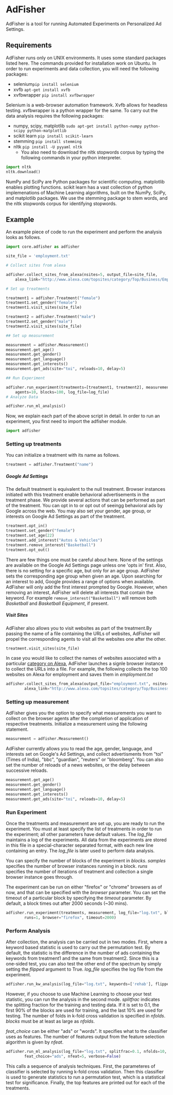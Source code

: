 AdFisher
=========

AdFisher is a tool for running Automated Experiments on Personalized Ad Settings. 

Requirements
-----------
AdFisher runs only on UNIX environments. It uses some standard packages listed here. 
The commands provided for installation work on Ubuntu.
In order to run experiments and data collection, you will need the following packages:

  - selenium```pip install selenium```
  - xvfb ```apt-get install xvfb```
  - xvfbwrapper ```pip install xvfbwrapper```

Selenium is a web-browser automation framework. Xvfb allows for headless testing. 
xvfbwrapper is a python wrapper for the same. 
To carry out the data analysis requires the following packages:
  - numpy, scipy, matplotlib ```sudo apt-get install python-numpy python-scipy python-matplotlib```
  - scikit learn ```pip install scikit-learn```
  - stemming ```pip install stemming```
  - nltk ```pip install -U pyyaml nltk```
     - You also need to download the nltk stopwords corpus by typing the following commands in your python interpreter. 
```python
import nltk
nltk.download()
``` 

NumPy and SciPy are Python packages for scientific computing. matplotlib enables plotting functions. 
scikit learn has a vast collection of python implemenations of Machine Learning algorithms, 
built on the NumPy, SciPy, and matplotlib packages. 
We use the stemming package to stem words, and the nltk stopwords corpus for identifying stopwords.

Example
-----------
An example piece of code to run the experiment and perform the analysis looks as follows.
```python
import core.adfisher as adfisher

site_file = 'employment.txt'

# Collect sites from alexa

adfisher.collect_sites_from_alexa(nsites=5, output_file=site_file,
	alexa_link="http://www.alexa.com/topsites/category/Top/Business/Employment")

# Set up treatments

treatment1 = adfisher.Treatment("female")
treatment1.set_gender("female")
treatment1.visit_sites(site_file)

treatment2 = adfisher.Treatment("male")
treatment2.set_gender("male")
treatment2.visit_sites(site_file)

## Set up measurement

measurement = adfisher.Measurement()
measurement.get_age()
measurement.get_gender()
measurement.get_language()
measurement.get_interests()
measurement.get_ads(site="toi", reloads=10, delay=5)

## Run Experiment

adfisher.run_experiment(treatments=[treatment1, treatment2], measurement=measurement, 
	agents=10, blocks=100, log_file=log_file)
# Analyze Data

adfisher.run_ml_analysis()

```

Now, we explain each part of the above script in detail.
In order to run an experiment, you first need to import the adfisher module.
```python
import adfisher
```
### Setting up treatments
You can initialize a treatment with its name as follows.
```python
treatment = adfisher.Treatment("name")
```
##### Google Ad Settings
The default treatment is equivalent to the null treatment. Browser instances initiated with this treatment enable behavioral advertisements in the treatment phase.
We provide several actions that can be performed as part of the treatment. You can opt in to or opt out of seeingg behavioral ads by Google across the web.
You may also set your gender, age group, or interests on Google Ad Settings as part of the treatment.
```python
treatment.opt_in()
treatment.set_gender("female")
treatment.set_age(22)
treatment.add_interest("Autos & Vehicles")
treatment.remove_interest("Basketball")
treatment.opt_out()
```
There are few things one must be careful about here. None of the settings are available on the Google Ad Settings page unless one 'opts in' first. Also, there is no setting for a specific age, but only for an age group. AdFisher sets the corresponding age group when given an age. Upon searching for an interest to add, Google provides a range of options when available. AdFisher will only add the first interest prompted by Google. However, when removing an interest, AdFisher will delete all interests that contain the keyword. For example ```remove_interest("Basketball")``` will remove both *Basketball* and *Basketball Equipment*, if present.
##### Visit Sites
AdFisher also allows you to visit websites as part of the treatment.By passing the name of a file containing the URLs of websites, AdFisher will propel the corresponding agents to visit all the websites one after the other.
```python
treatment.visit_sites(site_file)
```
In case you would like to collect the names of websites associated with a particular [category on Alexa](http://www.alexa.com/topsites/category/Top), AdFisher launches a signle browser instance to collect the URLs into a file. For example, the following collects the top 100 websites on Alexa for employment and saves them in *employment.txt*
```python
adfisher.collect_sites_from_alexa(output_file="employment.txt", nsites=100, browser="firefox",
        alexa_link="http://www.alexa.com/topsites/category/Top/Business/Employment")
```
### Setting up measurement
AdFisher gives you the option to specify what measurements you want to collect on the browser agents after the completion of application of respective treatments. Initialize a measurement using the following statement.
```python
measurement = adfisher.Measurement()
```
AdFisher currently allows you to read the age, gender, language, and interests set on Google's Ad Settings, and collect advertisments from "toi" (Times of India), "bbc", "guardian", "reuters" or "bloomberg". You can also set the number of reloads of a news websites, or the delay between successive reloads.

```python
measurement.get_age()
measurement.get_gender()
measurement.get_language()
measurement.get_interests()
measurement.get_ads(site="toi", reloads=10, delay=5)
```

### Run Experiment
Once the treatments and measurement are set up, you are ready to run the experiment. You must at least specify the list of treatments in order to run the experiment; all other parameters have default values. The *log_file* maintains a log of the experiments. All data from the experiments are stored in this file in a special-character separated format, with each new line containing an entry. The *log_file* is later used to perform data analysis. 

You can specify the number of blocks of the experiment in *blocks*. *samples* specifies the number of browser instances running in a block. *runs* specifies the number of iterations of treatment and collection a single browser instance goes through. 


The experiment can be run on either "firefox" or "chrome" browsers as of now, and that can be specified with the *browser* parameter. You can set the timeout of a particular block by specifying the *timeout* parameter. By default, a block times out after 2000 seconds (~30 mins). 
```python
adfisher.run_experiment(treatments, measurement, log_file="log.txt", blocks=20, agents=2, 
        runs=1, browser="firefox", timeout=2000)	
```
### Perform Analysis

After collection, the analysis can be carried out in two modes. First, where a keyword based statistic is used to carry out the permutation test. By default, the statistic is the difference in the number of ads containing the keywords from treatment1 and the same from treatment2. Since this is a one-sided test, you can also test the other end of the spectrum by simply setting the *flipped* argument to True. *log_file* specifies the log file from the experiment. 

```python
adfisher.run_kw_analysis(log_file="log.txt", keywords=['rehab'], flipped=False, verbose=False)
```

However, if you choose to use Machine Learning to choose your test statistic, you can run the analysis in the second mode.
*splitfrac* indicates the splitting fraction for the training and testing data. If it is set to 0.1, the first 90% of the blocks are used for training, and the last 10% are used for testing. The number of folds in k-fold cross validation is specified in *nfolds*. *blocks* must be at least as large as *nfolds*. 

*feat_choice* can be either "ads" or "words". It specifies what to the classifier uses as features. The number of features output from the feature selection algorithm is given by *nfeat*. 
```python
adfisher.run_ml_analysis(log_file="log.txt", splitfrac=0.1, nfolds=10, 
		feat_choice="ads", nfeat=5, verbose=False)
```
This calls a sequence of analysis techniques. First, the parameteres of classifier is selected by running k-fold cross validation. Then this classifier is used to generate statistics to run a permutation test, which is a statistical test for significance. Finally, the top features are printed out for each of the treatments. 

